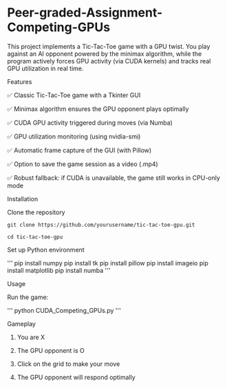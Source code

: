 # Peer-graded-Assignment-Competing-GPUs
 This project implements a Tic-Tac-Toe game with a GPU twist. You play against an AI opponent powered by the minimax algorithm, while the program actively forces GPU activity (via CUDA kernels) and tracks real GPU utilization in real time. 

Features

✅ Classic Tic-Tac-Toe game with a Tkinter GUI

✅ Minimax algorithm ensures the GPU opponent plays optimally

✅ CUDA GPU activity triggered during moves (via Numba)

✅ GPU utilization monitoring (using nvidia-smi)

✅ Automatic frame capture of the GUI (with Pillow)

✅ Option to save the game session as a video (.mp4)

✅ Robust fallback: if CUDA is unavailable, the game still works in CPU-only mode


Installation

Clone the repository
```
git clone https://github.com/yourusername/tic-tac-toe-gpu.git

cd tic-tac-toe-gpu
```

Set up Python environment

'''
pip install numpy
pip install tk
pip install pillow
pip install imageio
pip install matplotlib
pip install numba
'''

Usage

Run the game:

'''
python CUDA_Competing_GPUs.py
'''

Gameplay

1) You are X

2) The GPU opponent is O

3) Click on the grid to make your move

4) The GPU opponent will respond optimally
